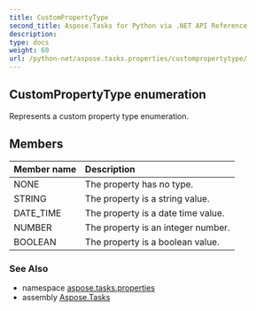 ```yaml
---
title: CustomPropertyType
second_title: Aspose.Tasks for Python via .NET API Reference
description: 
type: docs
weight: 60
url: /python-net/aspose.tasks.properties/custompropertytype/
---
```


## CustomPropertyType enumeration

Represents a custom property type enumeration.

## Members
| Member name | Description |
| :- | :- |
|NONE|The property has no type.|
|STRING|The property is a string value.|
|DATE_TIME|The property is a date time value.|
|NUMBER|The property is an integer number.|
|BOOLEAN|The property is a boolean value.|

### See Also

* namespace [aspose.tasks.properties](/tasks/python-net/aspose.tasks.properties/)
* assembly [Aspose.Tasks](/tasks/python-net/)

